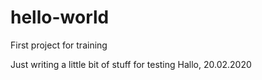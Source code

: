 # hello-world
First project for training

Just writing a little bit of stuff for testing
Hallo, 20.02.2020

